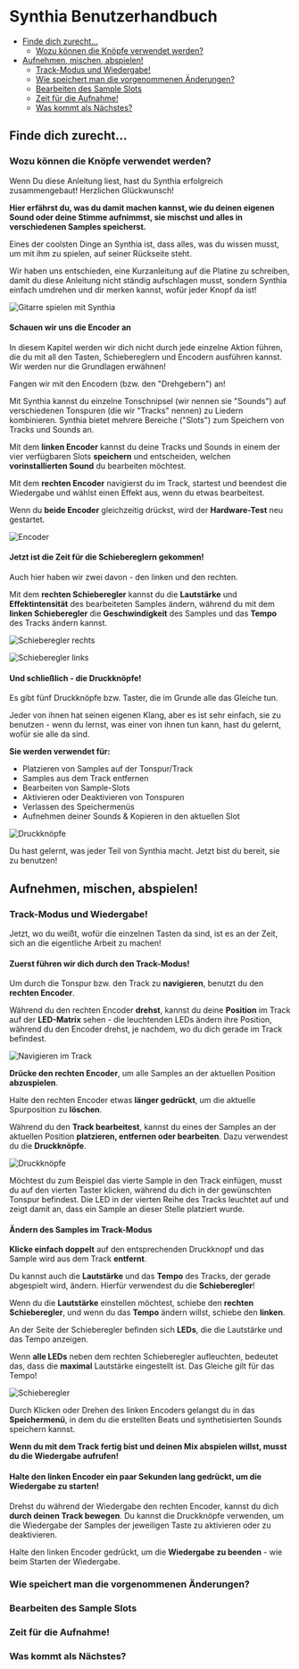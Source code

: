 # Synthia Benutzerhandbuch

* [Finde dich zurecht...](#finde-dich-zurecht)
  * [Wozu können die Knöpfe verwendet werden?](#wozu-können-die-knöpfe-verwendet-werden)
* [Aufnehmen, mischen, abspielen!](#aufnehmen-mischen-abspielen)
  * [Track-Modus und Wiedergabe!](#track-modus-und-wiedergabe)
  * [Wie speichert man die vorgenommenen Änderungen?](#wie-speichert-man-die-vorgenommenen-änderungen)
  * [Bearbeiten des Sample Slots](#bearbeiten-des-sample-slots)
  * [Zeit für die Aufnahme!](#zeit-für-die-aufnahme)
  * [Was kommt als Nächstes?](#was-kommt-als-nächstes)






## Finde dich zurecht...

### Wozu können die Knöpfe verwendet werden?

Wenn Du diese Anleitung liest, hast du Synthia erfolgreich zusammengebaut! Herzlichen Glückwunsch!

**Hier erfährst du, was du damit machen kannst, wie du deinen eigenen Sound oder deine Stimme aufnimmst, sie mischst und alles in verschiedenen Samples speicherst.**

Eines der coolsten Dinge an Synthia ist, dass alles, was du wissen musst, um mit ihm zu spielen, auf seiner Rückseite steht.

Wir haben uns entschieden, eine Kurzanleitung auf die Platine zu schreiben, damit du diese Anleitung nicht ständig aufschlagen musst, sondern Synthia einfach umdrehen und dir merken kannst, wofür jeder Knopf da ist!

![Gitarre spielen mit Synthia](images/rock.jpg)

#### Schauen wir uns die Encoder an

In diesem Kapitel werden wir dich nicht durch jede einzelne Aktion führen, die du mit all den Tasten, Schiebereglern und Encodern ausführen kannst. Wir werden nur die Grundlagen erwähnen!

Fangen wir mit den Encodern (bzw. den "Drehgebern") an!

Mit Synthia kannst du einzelne Tonschnipsel (wir nennen sie "Sounds") auf verschiedenen Tonspuren (die wir "Tracks" nennen) zu Liedern kombinieren. Synthia bietet mehrere Bereiche ("Slots") zum Speichern von Tracks und Sounds an.

Mit dem **linken Encoder** kannst du deine Tracks und Sounds in einem der vier verfügbaren Slots **speichern** und entscheiden, welchen **vorinstallierten Sound** du bearbeiten möchtest.

Mit dem **rechten Encoder** navigierst du im Track, startest und beendest die Wiedergabe und wählst einen Effekt aus, wenn du etwas bearbeitest.

Wenn du **beide Encoder** gleichzeitig drückst, wird der **Hardware-Test** neu gestartet.

![Encoder](images/encoder.jpg)

#### Jetzt ist die Zeit für die Schiebereglern gekommen!

Auch hier haben wir zwei davon - den linken und den rechten.

Mit dem **rechten Schieberegler** kannst du die **Lautstärke** und **Effektintensität** des bearbeiteten Samples ändern, während du mit dem **linken Schieberegler** die **Geschwindigkeit** des Samples und das **Tempo** des Tracks ändern kannst.

![Schieberegler rechts](images/slider.jpg)

![Schieberegler links](images/slider2.jpg)

#### Und schließlich - die Druckknöpfe!

Es gibt fünf Druckknöpfe bzw. Taster, die im Grunde alle das Gleiche tun.

Jeder von ihnen hat seinen eigenen Klang, aber es ist sehr einfach, sie zu benutzen - wenn du lernst, was einer von ihnen tun kann, hast du gelernt, wofür sie alle da sind.

**Sie werden verwendet für:**

* Platzieren von Samples auf der Tonspur/Track
* Samples aus dem Track entfernen
* Bearbeiten von Sample-Slots
* Aktivieren oder Deaktivieren von Tonspuren
* Verlassen des Speichermenüs
* Aufnehmen deiner Sounds & Kopieren in den aktuellen Slot

![Druckknöpfe](images/buttons.jpg)

Du hast gelernt, was jeder Teil von Synthia macht.
Jetzt bist du bereit, sie zu benutzen!

## Aufnehmen, mischen, abspielen!

### Track-Modus und Wiedergabe!

Jetzt, wo du weißt, wofür die einzelnen Tasten da sind, ist es an der Zeit, sich an die eigentliche Arbeit zu machen!

#### Zuerst führen wir dich durch den Track-Modus!

Um durch die Tonspur bzw. den Track zu **navigieren**, benutzt du den **rechten Encoder**.

Während du den rechten Encoder **drehst**, kannst du deine **Position** im Track auf der **LED-Matrix** sehen - die leuchtenden LEDs ändern ihre Position, während du den Encoder drehst, je nachdem, wo du dich gerade im Track befindest.

![Navigieren im Track](images/track.jpg)

**Drücke den rechten Encoder**, um alle Samples an der aktuellen Position **abzuspielen**.

Halte den rechten Encoder etwas **länger gedrückt**, um die aktuelle Spurposition zu **löschen**.

Während du den **Track bearbeitest**, kannst du eines der Samples an der aktuellen Position **platzieren, entfernen oder bearbeiten**. Dazu verwendest du die **Druckknöpfe**.

![Druckknöpfe](images/buttons.jpg)

Möchtest du zum Beispiel das vierte Sample in den Track einfügen, musst du auf den vierten Taster klicken, während du dich in der gewünschten Tonspur befindest. Die LED in der vierten Reihe des Tracks leuchtet auf und zeigt damit an, dass ein Sample an dieser Stelle platziert wurde.

#### Ändern des Samples im Track-Modus

**Klicke einfach doppelt** auf den entsprechenden Druckknopf und das Sample wird aus dem Track **entfernt**.

Du kannst auch die **Lautstärke** und das **Tempo** des Tracks, der gerade abgespielt wird, ändern.
Hierfür verwendest du die **Schieberegler**!

Wenn du die **Lautstärke** einstellen möchtest, schiebe den **rechten Schieberegler**, und wenn du das **Tempo** ändern willst, schiebe den **linken**.

An der Seite der Schieberegler befinden sich **LEDs**, die die Lautstärke und das Tempo anzeigen.

Wenn **alle LEDs** neben dem rechten Schieberegler aufleuchten, bedeutet das, dass die **maximal** Lautstärke eingestellt ist. Das Gleiche gilt für das Tempo!

![Schieberegler](images/slider.jpg)

Durch Klicken oder Drehen des linken Encoders gelangst du in das **Speichermenü**, in dem du die erstellten Beats und synthetisierten Sounds speichern kannst.

**Wenn du mit dem Track fertig bist und deinen Mix abspielen willst, musst du die Wiedergabe aufrufen!**

#### Halte den linken Encoder ein paar Sekunden lang gedrückt, um die Wiedergabe zu starten!

Drehst du während der Wiedergabe den rechten Encoder, kannst du dich **durch deinen Track bewegen**.
Du kannst die Druckknöpfe verwenden, um die Wiedergabe der Samples der jeweiligen Taste zu aktivieren oder zu deaktivieren.

Halte den linken Encoder gedrückt, um die **Wiedergabe zu beenden** - wie beim Starten der Wiedergabe.

### Wie speichert man die vorgenommenen Änderungen?

### Bearbeiten des Sample Slots

### Zeit für die Aufnahme!

### Was kommt als Nächstes?
